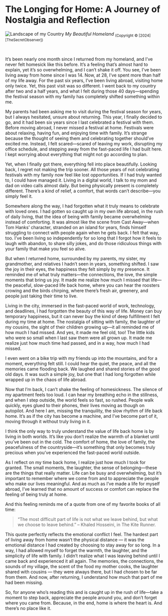 # The Longing for Home: A Journey of Nostalgia and Reflection

![Landscape of my Country](/images/Longing-For-Home/longing-for-home.jpg)
_My Beautiful Homeland_ 
<sub>(Copyright © [2024] [TheSecretObserver])</sub>

<br/>

<span class="first-word">I</span>t’s been nearly one month since I returned from my homeland, and I’ve never felt homesick like this before. It’s a feeling that’s almost hard to explain, yet it’s so overwhelming, and I can’t shake it off. You see, I’ve been living away from home since I was 14. Now, at 28, I’ve spent more than half of my life away. For the past six years, I’ve been living abroad, visiting home only twice. Yet, this past visit was so different. I went back to my country after two and a half years, and what I felt during those 40 days—spending the festival season with my family has completely shifted something within me.

My parents had been asking me to visit during the festival season for years, but I always hesitated, unsure about returning. This year, I finally decided to go, and it had been six years since I last celebrated a festival with them. Before moving abroad, I never missed a festival at home. Festivals were about relaxing, having fun, and enjoying time with family. It’s strange because the thought of seeing them and celebrating together should’ve excited me. Instead, I felt scared—scared of leaving my work, disrupting my office schedule, and stepping away from the fast-paced life I had built here. I kept worrying about everything that might not go according to plan.

Yet, when I finally got there, everything fell into place beautifully. Looking back, I regret not making the trip sooner. All those years of not celebrating festivals with my family now feel like lost opportunities. If I had truly wanted to, I could have managed it. Living in a digital world, I talk to my mom and dad on video calls almost daily. But being physically present is completely different. There’s a kind of relief, a comfort, that words can’t describe—you simply feel it.

Somewhere along the way, I had forgotten what it truly means to celebrate with loved ones. I had gotten so caught up in my own life abroad, in the rush of daily living, that the idea of being with family became overwhelming instead of comforting. It was almost like the scene from Cast Away—when Tom Hanks’ character, stranded on an island for years, finds himself struggling to connect with people again when he gets back. I felt that way, too. I’ve been living so independently for so long that I forgot how it feels to laugh with abandon, to share silly jokes, and do those ridiculous things with your family that make you feel so alive.

But when I returned home, surrounded by my parents, my sister, my grandmother, and relatives I hadn’t seen in years, something shifted. I saw the joy in their eyes, the happiness they felt simply by my presence. It reminded me of what truly matters—the connections, the love, the simple moments that bring us joy. It made me realize how much I missed that life—the peaceful, slow-paced life back home, where you can hear the roosters crowing and the birds chirping, where there’s fresh air, greenery, and people just taking their time to live.

Living in the city, immersed in the fast-paced world of work, technology, and deadlines, I had forgotten the beauty of this way of life. Money can buy temporary happiness, but it can never buy the kind of deep fulfillment I felt during my time at home. The nostalgia of sitting with family, the laughter of my cousins, the sight of their children growing up—it all reminded me of how much I had missed. And yes, it made me feel old, too! The little kids who were so small when I last saw them were all grown up. It made me realize just how much time had passed, and in a way, how much I had missed.

I even went on a bike trip with my friends up into the mountains, and for a moment, everything felt still. I could hear the quiet, the peace, and all the memories came flooding back. We laughed and shared stories of the good old days. It was such a simple joy, but one that I had long forgotten while wrapped up in the chaos of life abroad.

Now that I’m back, I can’t shake the feeling of homesickness. The silence of my apartment feels too loud. I can hear my breathing echo in the stillness, and when I step outside, the world feels so fast, so rushed. People walk quickly, eyes glued to their phones, their lives moving as though on autopilot. And here I am, missing the tranquility, the slow rhythm of life back home. It’s as if the city has become a machine, and I’ve become part of it, moving through it without truly living in it.

I think the only way to truly understand the value of life back home is by living in both worlds. It’s like you don’t realize the warmth of a blanket until you’ve been out in the cold. The comfort of home, the love of family, the peacefulness of the countryside—it’s something that only becomes truly precious when you’ve experienced the fast-paced world outside.

As I reflect on my time back home, I realize just how much I took for granted. The small moments, the laughter, the sense of belonging—these are the things that really matter. Life can be busy and overwhelming, but it’s important to remember where we come from and to appreciate the people who make our lives meaningful. And as much as I’ve made a life for myself abroad, I’ve learned that no amount of success or comfort can replace the feeling of being truly at home.

And this feeling reminds me of a quote from one of my favorite books of all time: 

> “The most difficult part of life is not what we leave behind, but what we choose to leave behind.” – Khaled Hosseini, in The Kite Runner.

This quote perfectly reflects the emotional conflict I feel. The hardest part of living away from home wasn’t the physical distance — it was the emotional distance I had created by choosing to stay away for so long. In a way, I had allowed myself to forget the warmth, the laughter, and the simplicity of life with family. I didn’t realize what I was leaving behind until I came back and experienced it all again. The memories, the connections, the sounds of my village, the scent of the food my mother cooks, the laughter shared with cousins — they were always there, but I had chosen to be far from them. And now, after returning, I understand how much that part of me had been missing.

So, for anyone who’s reading this and is caught up in the rush of life—take a moment to step back, appreciate the people around you, and don’t forget where you came from. Because, in the end, home is where the heart is. And there’s no place like it.



